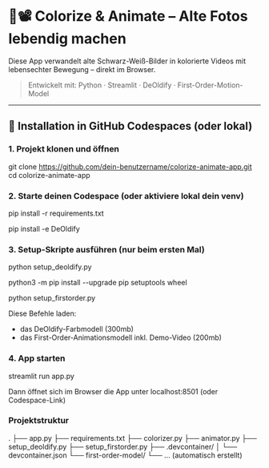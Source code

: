 # 🎨📽️ Colorize & Animate – Alte Fotos lebendig machen

Diese App verwandelt alte Schwarz-Weiß-Bilder in kolorierte Videos mit lebensechter Bewegung – direkt im Browser.

> Entwickelt mit: Python · Streamlit · DeOldify · First-Order-Motion-Model

---

## 🚀 Installation in GitHub Codespaces (oder lokal)

### 1. Projekt klonen und öffnen


git clone https://github.com/dein-benutzername/colorize-animate-app.git
cd colorize-animate-app


### 2. Starte deinen Codespace (oder aktiviere lokal dein venv)

pip install -r requirements.txt

pip install -e DeOldify


### 3. Setup-Skripte ausführen (nur beim ersten Mal)

python setup_deoldify.py


python3 -m pip install --upgrade pip setuptools wheel

python setup_firstorder.py

Diese Befehle laden: 
- das DeOldify-Farbmodell (300mb)
- das First-Order-Animationsmodell inkl. Demo-Video (200mb)


### 4. App starten

streamlit run app.py

Dann öffnet sich im Browser die App unter localhost:8501 (oder Codespace-Link)



### Projektstruktur

.
├── app.py
├── requirements.txt
├── colorizer.py
├── animator.py
├── setup_deoldify.py
├── setup_firstorder.py
├── .devcontainer/
│   └── devcontainer.json
└── first-order-model/
    └── ... (automatisch erstellt)
